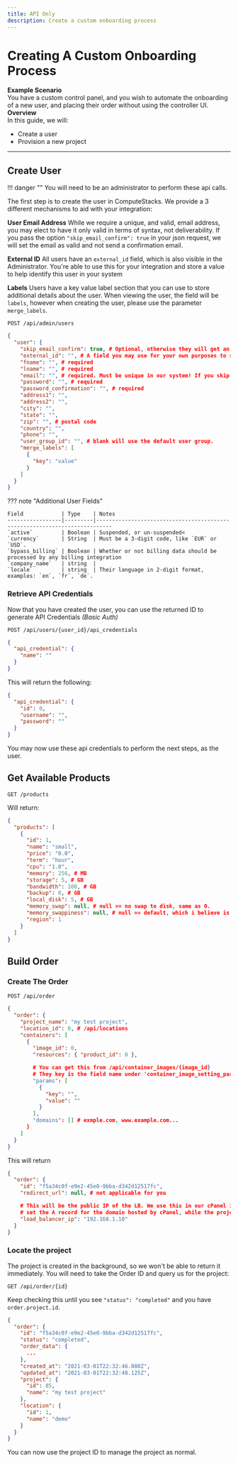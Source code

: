 ```yaml
---
title: API Only
description: Create a custom onboarding process
---
```

# Creating A Custom Onboarding Process

**Example Scenario**
<br>
You have a custom control panel, and you wish to automate the onboarding of a new user, and placing their order without using the controller UI.
**Overview**
<br>
In this guide, we will:

* Create a user
* Provision a new project

---

## Create User

!!! danger ""
    You will need to be an administrator to perform these api calls.

The first step is to create the user in ComputeStacks. We provide a 3 different mechanisms to aid with your integration:

**User Email Address**
While we require a unique, and valid, email address, you may elect to have it only valid in terms of syntax, not deliverability. If you pass the option `"skip_email_confirm": true` in your json request, we will set the email as valid and not send a confirmation email. 

**External ID**
All users have an `external_id` field, which is also visible in the Administrator. You're able to use this for your integration and store a value to help identify this user in your system

**Labels**
Users have a key value label section that you can use to store additional details about the user. When viewing the user, the field will be `labels`, however when creating the user, please use the parameter `merge_labels`.

`POST /api/admin/users`
```json
{
  "user": {
    "skip_email_confirm": true, # Optional, otherwise they will get an email asking them to confirm their account.
    "external_id": "", # A field you may use for your own purposes to store a unique id
    "fname": "", # required
    "lname": "", # required
    "email": "", # required. Must be unique in our system! If you skip email confirmation, it does not need to be a real email account.
    "password": "", # required
    "password_confirmation": "", # required
    "address1": "",
    "address2": "",
    "city": "",
    "state": "",
    "zip": "", # postal code
    "country": "",
    "phone": "",
    "user_group_id": "", # blank will use the default user group.
    "merge_labels": [
      {
        "key": "value"
      }
    ]
  }
}
```

??? note "Additional User Fields"

    Field            | Type    | Notes
    -----------------|---------|---------------------------------------------------------------------------
    `active`         | Boolean | Suspended, or un-suspended<
    `currency`       | String  | Must be a 3-digit code, like `EUR` or `USD`.
    `bypass_billing` | Boolean | Whether or not billing data should be processed by any billing integration
    `company_name`   | string  |
    `locale`         | string  | Their language in 2-digit format, examples: `en`, `fr`, `de`.


### Retrieve API Credentials

Now that you have created the user, you can use the returned ID to generate API Credentials _(Basic Auth)_

`POST /api/users/{user_id}/api_credentials`

```json
{
  "api_credential": {
    "name": ""
  }
}
```

This will return the following:

```json
{
  "api_credential": {
    "id": 0,
    "username": "",
    "password": ""
  }
}
```

You may now use these api credentials to perform the next steps, as the user.

## Get Available Products

`GET /products`

Will return:

```json
{
  "products": [
    {
      "id": 1,
      "name": "small",
      "price": "0.0",
      "term": "hour",
      "cpu": "1.0",
      "memory": 256, # MB
      "storage": 5, # GB
      "bandwidth": 100, # GB
      "backup": 0, # GB
      "local_disk": 5, # GB
      "memory_swap": null, # null == no swap to disk, same as 0.
      "memory_swappiness": null, # null == default, which i believe is 60.
      "region": 1
    }
  ]
}
```

## Build Order

### Create The Order

`POST /api/order`

```json
{
  "order": {
    "project_name": "my test project",
    "location_id": 0, # /api/locations
    "containers": [
      {
        "image_id": 0,
        "resources": { "product_id": 0 },

        # You can get this from /api/container_images/{image_id}
        # They key is the field name under 'container_image_setting_params'.
        "params": [
          {
            "key": "",
            "value": ""
          }
        ],
        "domains": [] # exmple.com, www.example.com...
      }
    ]
  }
}
```

This will return

```json
{
  "order": {
    "id": "f5a34c0f-e9e2-45e0-9bba-d342d12517fc",
    "redirect_url": null, # not applicable for you

    # This will be the public IP of the LB. We use this in our cPanel integration to
    # set the A record for the domain hosted by cPanel, while the project is being provisioned.
    "load_balancer_ip": "192.168.1.10"
  }
}
```

### Locate the project

The project is created in the background, so we won't be able to return it immediately. You will need to take the Order ID and query us for the project:

`GET /api/order/{id}`

Keep checking this until you see `"status": "completed"` and you have `order.project.id`.

```json
{
  "order": {
    "id": "f5a34c0f-e9e2-45e0-9bba-d342d12517fc",
    "status": "completed",
    "order_data": {
      ...
    },
    "created_at": "2021-03-01T22:32:46.080Z",
    "updated_at": "2021-03-01T22:32:48.125Z",
    "project": {
      "id": 85,
      "name": "my test project"
    },
    "location": {
      "id": 1,
      "name": "demo"
    }
  }
}
```

You can now use the project ID to manage the project as normal.

